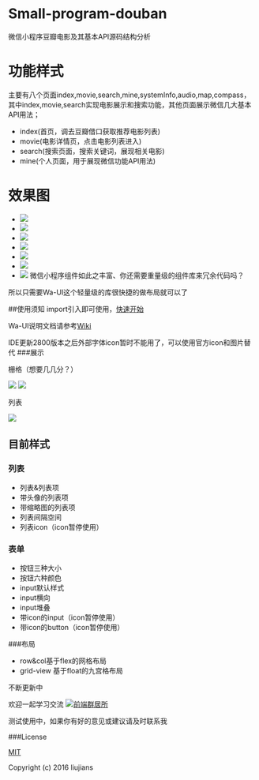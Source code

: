 # Small-program-douban
微信小程序豆瓣电影及其基本API源码结构分析
# 功能样式
主要有八个页面index,movie,search,mine,systemInfo,audio,map,compass，其中index,movie,search实现电影展示和搜索功能，其他页面展示微信几大基本API用法；
- index(首页，调去豆瓣借口获取推荐电影列表)
- movie(电影详情页，点击电影列表进入)
- search(搜索页面，搜索关键词，展现相关电影)
- mine(个人页面，用于展现微信功能API用法)
# 效果图
- ![](https://github.com/xiechunming/Small-program-douban/blob/master/d1.png)
- ![](https://github.com/xiechunming/Small-program-douban/blob/master/d2.png)
- ![](https://github.com/xiechunming/Small-program-douban/blob/master/dn.png)
- ![](https://github.com/xiechunming/Small-program-douban/blob/master/d3.png)
- ![](https://github.com/xiechunming/Small-program-douban/blob/master/d4.png)
- ![](https://github.com/xiechunming/Small-program-douban/blob/master/d5.png)
- ![](https://github.com/xiechunming/Small-program-douban/blob/master/d6.png)
微信小程序组件如此之丰富、你还需要重量级的组件库来冗余代码吗？

所以只需要Wa-UI这个轻量级的库很快捷的做布局就可以了

##使用须知
import引入即可使用，[快速开始](https://github.com/liujians/wa-ui/wiki/get%20started)

Wa-UI说明文档请参考[Wiki](https://github.com/liujians/wa-ui/wiki "wiki")

IDE更新2800版本之后外部字体icon暂时不能用了，可以使用官方icon和图片替代
###展示

栅格（想要几几分？）

![](https://github.com/liujians/Wa-UI/blob/master/image/show/grid.png)
![](https://github.com/liujians/Wa-UI/blob/master/image/show/grid-view.png)

列表

![](https://github.com/liujians/Wa-UI/blob/master/image/show/list.png)

## 目前样式 ##
### 列表
- 列表&列表项
- 带头像的列表项
- 带缩略图的列表项
- 列表间隔空间
- 列表icon（icon暂停使用）

### 表单

- 按钮三种大小
- 按钮六种颜色
- input默认样式
- input横向
- input堆叠
- 带icon的input（icon暂停使用）
- 带icon的button（icon暂停使用）

###布局

- row&col基于flex的网格布局
- grid-view 基于float的九宫格布局

不断更新中

欢迎一起学习交流
<a target="_blank" href="http://shang.qq.com/wpa/qunwpa?idkey=9bcf9f7be59b471456c1feec466dab4d54da7ab35c834b8e821ec17177fb33b3"><img border="0" src="http://pub.idqqimg.com/wpa/images/group.png" alt="前端群居所" title="前端群居所"></a>

测试使用中，如果你有好的意见或建议请及时联系我

###License

[MIT](https://opensource.org/licenses/MIT)

Copyright (c) 2016 liujians
